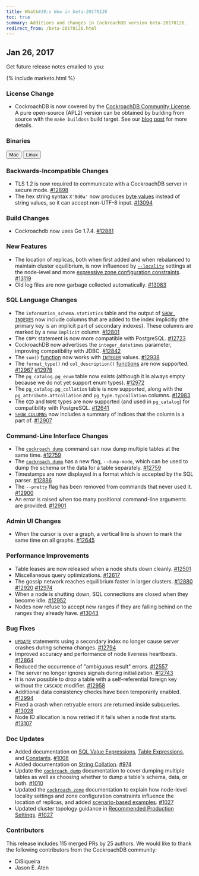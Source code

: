 ```yaml
---
title: What&#39;s New in beta-20170126
toc: true
summary: Additions and changes in CockroachDB version beta-20170126.
redirect_from: /beta-20170126.html
---
```


## Jan 26, 2017

Get future release notes emailed to you:

{% include marketo.html %}

### License Change

- CockroachDB is now covered by the [CockroachDB Community License](https://github.com/cockroachdb/cockroach/blob/master/LICENSE). A pure open-source (APL2) version can be obtained by building from source with the `make buildoss` build target. See our [blog post](https://www.cockroachlabs.com/blog/how-were-building-a-business-to-last/) for more details.

### Binaries

<div id="os-tabs" class="clearfix">
    <a href="https://binaries.cockroachdb.com/cockroach-beta-20170126.darwin-10.9-amd64.tgz"><button id="mac" data-eventcategory="mac-binary-release-notes">Mac</button></a>
    <a href="https://binaries.cockroachdb.com/cockroach-beta-20170126.linux-amd64.tgz"><button id="linux" data-eventcategory="linux-binary-release-notes">Linux</button></a>
</div>

### Backwards-Incompatible Changes

- TLS 1.2 is now required to communicate with a CockroachDB server in secure mode. [#12898](https://github.com/cockroachdb/cockroach/pull/12898)
- The hex string syntax `X'0d0a'` now produces [byte values](../v1.0/sql-constants.html#hexadecimal-encoded-byte-array-literals) instead of string values, so it can accept non-UTF-8 input. [#13094](https://github.com/cockroachdb/cockroach/pull/13094)

### Build Changes

- Cockroachdb now uses Go 1.7.4. [#12881](https://github.com/cockroachdb/cockroach/pull/12881)

### New Features

- The location of replicas, both when first added and when rebalanced to maintain cluster equilibrium, is now influenced by [`--locality`](../v1.0/start-a-node.html) settings at the node-level and more [expressive zone configuration constraints](../v1.0/configure-replication-zones.html#replication-constraints). [#13119](https://github.com/cockroachdb/cockroach/pull/13119)
- Old log files are now garbage collected automatically. [#13083](https://github.com/cockroachdb/cockroach/pull/13083)

### SQL Language Changes

- The `information_schema.statistics` table and the output of [`SHOW INDEXES`](../v1.0/show-index.html) now include columns that are added to the index implicitly (the primary key is an implicit part of secondary indexes). These columns are marked by a new `Implicit` column. [#12801](https://github.com/cockroachdb/cockroach/pull/12801)
- The `COPY` statement is now more compatible with PostgreSQL. [#12723](https://github.com/cockroachdb/cockroach/pull/12723)
- CockroachDB now advertises the `integer_datetimes` parameter, improving compatibility with JDBC. [#12842](https://github.com/cockroachdb/cockroach/pull/12842)
- The `sum()` [function](../v1.0/functions-and-operators.html) now works with [`INTEGER`](../v1.0/int.html) values. [#12938](https://github.com/cockroachdb/cockroach/pull/12938)
- The `format_type()` nd `col_description()` [functions](../v1.0/functions-and-operators.html) are now supported. [#12967](https://github.com/cockroachdb/cockroach/pull/12967) [#12978](https://github.com/cockroachdb/cockroach/pull/12978)
- The `pg_catalog.pg_enum` table now exists (although it is always empty because we do not yet support enum types). [#12972](https://github.com/cockroachdb/cockroach/pull/12972)
- The `pg_catalog.pg_collation` table is now supported, along with the `pg_attribute.attcollation` and `pg_type.typcollation` columns. [#12983](https://github.com/cockroachdb/cockroach/pull/12983)
- The `OID` and `NAME` types are now supported (and used in `pg_catalog`) for compatibility with PostgreSQL. [#12641](https://github.com/cockroachdb/cockroach/pull/12641)
- [`SHOW COLUMNS`](../v1.0/show-columns.html) now includes a summary of indices that the column is a part of. [#12907](https://github.com/cockroachdb/cockroach/pull/12907)

### Command-Line Interface Changes

- The [`cockroach dump`](../v1.0/sql-dump.html) command can now dump multiple tables at the same time. [#12759](https://github.com/cockroachdb/cockroach/pull/12759)
- The [`cockroach dump`](../v1.0/sql-dump.html) has a new flag, `--dump-mode`, which can be used to dump the schema or the data for a table separately. [#12759](https://github.com/cockroachdb/cockroach/pull/12759)
- Timestamps are now displayed in a format which is accepted by the SQL parser. [#12886](https://github.com/cockroachdb/cockroach/pull/12886)
- The `--pretty` flag has been removed from commands that never used it. [#12900](https://github.com/cockroachdb/cockroach/pull/12900)
- An error is raised when too many positional command-line arguments are provided. [#12901](https://github.com/cockroachdb/cockroach/pull/12901)

### Admin UI Changes

- When the cursor is over a graph, a vertical line is shown to mark the same time on all graphs. [#12645](https://github.com/cockroachdb/cockroach/pull/12645)

### Performance Improvements

- Table leases are now released when a node shuts down cleanly. [#12501](https://github.com/cockroachdb/cockroach/pull/12501)
- Miscellaneous query optimizations. [#12617](https://github.com/cockroachdb/cockroach/pull/12617)
- The gossip network reaches equilibrium faster in larger clusters. [#12880](https://github.com/cockroachdb/cockroach/pull/12880) [#12920](https://github.com/cockroachdb/cockroach/pull/12920) [#12974](https://github.com/cockroachdb/cockroach/pull/12974)
- When a node is shutting down, SQL connections are closed when they become idle. [#12952](https://github.com/cockroachdb/cockroach/pull/12952)
- Nodes now refuse to accept new ranges if they are falling behind on the ranges they already have. [#13043](https://github.com/cockroachdb/cockroach/pull/13043)

### Bug Fixes

- [`UPDATE`](../v1.0/update.html) statements using a secondary index no longer cause server crashes during schema changes. [#12794](https://github.com/cockroachdb/cockroach/pull/12794)
- Improved accuracy and performance of node liveness heartbeats. [#12864](https://github.com/cockroachdb/cockroach/pull/12864)
- Reduced the occurrence of "ambiguous result" errors. [#12557](https://github.com/cockroachdb/cockroach/pull/12557)
- The server no longer ignores signals during initialization. [#12743](https://github.com/cockroachdb/cockroach/pull/12743)
- It is now possible to drop a table with a self-referential foreign key without the `CASCADE` modifier. [#12958](https://github.com/cockroachdb/cockroach/pull/12958)
- Additional data consistency checks have been temporarily enabled. [#12994](https://github.com/cockroachdb/cockroach/pull/12994)
- Fixed a crash when retryable errors are returned inside subqueries. [#13028](https://github.com/cockroachdb/cockroach/pull/13028)
- Node ID allocation is now retried if it fails when a node first starts. [#13107](https://github.com/cockroachdb/cockroach/pull/13107)

### Doc Updates

- Added documentation on [SQL Value Expressions](../v1.0/sql-expressions.html), [Table Expressions](../v1.0/table-expressions.html), and [Constants](../v1.0/sql-constants.html). [#1008](https://github.com/cockroachdb/docs/pull/1008)
- Added documentation on [String Collation](../v1.0/collate.html). [#974](https://github.com/cockroachdb/docs/pull/974)
- Update the [`cockroach dump`](../v1.0/sql-dump.html) documentation to cover dumping multiple tables as well as choosing whether to dump a table's schema, data, or both. [#1010](https://github.com/cockroachdb/docs/pull/1010)
- Updated the [`cockroach zone`](../v1.0/configure-replication-zones.html) documentation to explain how node-level locality settings and zone configuration constraints influence the location of replicas, and added [scenario-based examples](../v1.0/configure-replication-zones.html#scenario-based-examples). [#1027](https://github.com/cockroachdb/docs/pull/1027)
- Updated cluster topology guidance in [Recommended Production Settings](../v1.0/recommended-production-settings.html#cluster-topology). [#1027](https://github.com/cockroachdb/docs/pull/1027)

### Contributors

This release includes 115 merged PRs by 25 authors. We would like to thank the following contributors from the CockroachDB community:

- DiSiqueira
- Jason E. Aten
